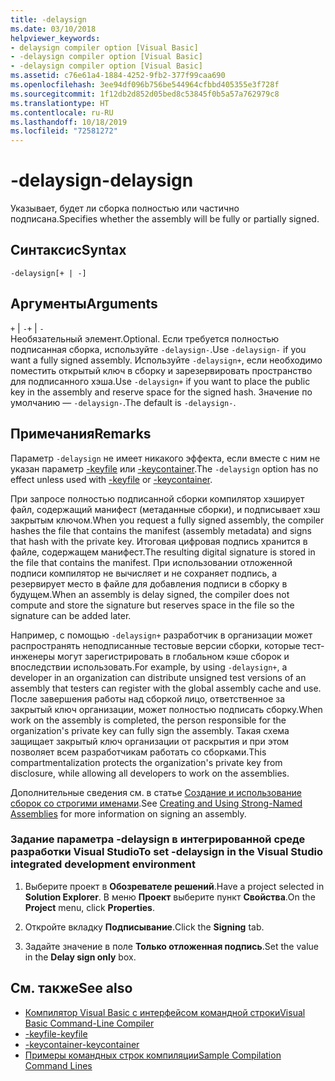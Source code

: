 ```yaml
---
title: -delaysign
ms.date: 03/10/2018
helpviewer_keywords:
- delaysign compiler option [Visual Basic]
- -delaysign compiler option [Visual Basic]
- -delaysign compiler option [Visual Basic]
ms.assetid: c76e61a4-1884-4252-9fb2-377f99caa690
ms.openlocfilehash: 3ee94df096b756be544964cfbbd405355e3f728f
ms.sourcegitcommit: 1f12db2d852d05bed8c53845f0b5a57a762979c8
ms.translationtype: HT
ms.contentlocale: ru-RU
ms.lasthandoff: 10/18/2019
ms.locfileid: "72581272"
---
```

# <a name="-delaysign"></a><span data-ttu-id="45686-102">-delaysign</span><span class="sxs-lookup"><span data-stu-id="45686-102">-delaysign</span></span>

<span data-ttu-id="45686-103">Указывает, будет ли сборка полностью или частично подписана.</span><span class="sxs-lookup"><span data-stu-id="45686-103">Specifies whether the assembly will be fully or partially signed.</span></span>

## <a name="syntax"></a><span data-ttu-id="45686-104">Синтаксис</span><span class="sxs-lookup"><span data-stu-id="45686-104">Syntax</span></span>

```console
-delaysign[+ | -]
```

## <a name="arguments"></a><span data-ttu-id="45686-105">Аргументы</span><span class="sxs-lookup"><span data-stu-id="45686-105">Arguments</span></span>

<span data-ttu-id="45686-106">`+` &#124; `-`</span><span class="sxs-lookup"><span data-stu-id="45686-106">`+` &#124; `-`</span></span>  
<span data-ttu-id="45686-107">Необязательный элемент.</span><span class="sxs-lookup"><span data-stu-id="45686-107">Optional.</span></span> <span data-ttu-id="45686-108">Если требуется полностью подписанная сборка, используйте `-delaysign-`.</span><span class="sxs-lookup"><span data-stu-id="45686-108">Use `-delaysign-` if you want a fully signed assembly.</span></span> <span data-ttu-id="45686-109">Используйте `-delaysign+`, если необходимо поместить открытый ключ в сборку и зарезервировать пространство для подписанного хэша.</span><span class="sxs-lookup"><span data-stu-id="45686-109">Use `-delaysign+` if you want to place the public key in the assembly and reserve space for the signed hash.</span></span> <span data-ttu-id="45686-110">Значение по умолчанию — `-delaysign-`.</span><span class="sxs-lookup"><span data-stu-id="45686-110">The default is `-delaysign-`.</span></span>

## <a name="remarks"></a><span data-ttu-id="45686-111">Примечания</span><span class="sxs-lookup"><span data-stu-id="45686-111">Remarks</span></span>

<span data-ttu-id="45686-112">Параметр `-delaysign` не имеет никакого эффекта, если вместе с ним не указан параметр [-keyfile](../../../visual-basic/reference/command-line-compiler/keyfile.md) или [-keycontainer](../../../visual-basic/reference/command-line-compiler/keycontainer.md).</span><span class="sxs-lookup"><span data-stu-id="45686-112">The `-delaysign` option has no effect unless used with [-keyfile](../../../visual-basic/reference/command-line-compiler/keyfile.md) or [-keycontainer](../../../visual-basic/reference/command-line-compiler/keycontainer.md).</span></span>

<span data-ttu-id="45686-113">При запросе полностью подписанной сборки компилятор хэширует файл, содержащий манифест (метаданные сборки), и подписывает хэш закрытым ключом.</span><span class="sxs-lookup"><span data-stu-id="45686-113">When you request a fully signed assembly, the compiler hashes the file that contains the manifest (assembly metadata) and signs that hash with the private key.</span></span> <span data-ttu-id="45686-114">Итоговая цифровая подпись хранится в файле, содержащем манифест.</span><span class="sxs-lookup"><span data-stu-id="45686-114">The resulting digital signature is stored in the file that contains the manifest.</span></span> <span data-ttu-id="45686-115">При использовании отложенной подписи компилятор не вычисляет и не сохраняет подпись, а резервирует место в файле для добавления подписи в сборку в будущем.</span><span class="sxs-lookup"><span data-stu-id="45686-115">When an assembly is delay signed, the compiler does not compute and store the signature but reserves space in the file so the signature can be added later.</span></span>

<span data-ttu-id="45686-116">Например, с помощью `-delaysign+` разработчик в организации может распространять неподписанные тестовые версии сборки, которые тест-инженеры могут зарегистрировать в глобальном кэше сборок и впоследствии использовать.</span><span class="sxs-lookup"><span data-stu-id="45686-116">For example, by using `-delaysign+`, a developer in an organization can distribute unsigned test versions of an assembly that testers can register with the global assembly cache and use.</span></span> <span data-ttu-id="45686-117">После завершения работы над сборкой лицо, ответственное за закрытый ключ организации, может полностью подписать сборку.</span><span class="sxs-lookup"><span data-stu-id="45686-117">When work on the assembly is completed, the person responsible for the organization's private key can fully sign the assembly.</span></span> <span data-ttu-id="45686-118">Такая схема защищает закрытый ключ организации от раскрытия и при этом позволяет всем разработчикам работать со сборками.</span><span class="sxs-lookup"><span data-stu-id="45686-118">This compartmentalization protects the organization's private key from disclosure, while allowing all developers to work on the assemblies.</span></span>

<span data-ttu-id="45686-119">Дополнительные сведения см. в статье [Создание и использование сборок со строгими именами](../../../standard/assembly/create-use-strong-named.md).</span><span class="sxs-lookup"><span data-stu-id="45686-119">See [Creating and Using Strong-Named Assemblies](../../../standard/assembly/create-use-strong-named.md) for more information on signing an assembly.</span></span>

### <a name="to-set--delaysign-in-the-visual-studio-integrated-development-environment"></a><span data-ttu-id="45686-120">Задание параметра -delaysign в интегрированной среде разработки Visual Studio</span><span class="sxs-lookup"><span data-stu-id="45686-120">To set -delaysign in the Visual Studio integrated development environment</span></span>

1. <span data-ttu-id="45686-121">Выберите проект в **Обозревателе решений**.</span><span class="sxs-lookup"><span data-stu-id="45686-121">Have a project selected in **Solution Explorer**.</span></span> <span data-ttu-id="45686-122">В меню **Проект** выберите пункт **Свойства**.</span><span class="sxs-lookup"><span data-stu-id="45686-122">On the **Project** menu, click **Properties**.</span></span>

2. <span data-ttu-id="45686-123">Откройте вкладку **Подписывание**.</span><span class="sxs-lookup"><span data-stu-id="45686-123">Click the **Signing** tab.</span></span>

3. <span data-ttu-id="45686-124">Задайте значение в поле **Только отложенная подпись**.</span><span class="sxs-lookup"><span data-stu-id="45686-124">Set the value in the **Delay sign only** box.</span></span>

## <a name="see-also"></a><span data-ttu-id="45686-125">См. также</span><span class="sxs-lookup"><span data-stu-id="45686-125">See also</span></span>

- [<span data-ttu-id="45686-126">Компилятор Visual Basic с интерфейсом командной строки</span><span class="sxs-lookup"><span data-stu-id="45686-126">Visual Basic Command-Line Compiler</span></span>](../../../visual-basic/reference/command-line-compiler/index.md)
- [<span data-ttu-id="45686-127">-keyfile</span><span class="sxs-lookup"><span data-stu-id="45686-127">-keyfile</span></span>](../../../visual-basic/reference/command-line-compiler/keyfile.md)
- [<span data-ttu-id="45686-128">-keycontainer</span><span class="sxs-lookup"><span data-stu-id="45686-128">-keycontainer</span></span>](../../../visual-basic/reference/command-line-compiler/keycontainer.md)
- [<span data-ttu-id="45686-129">Примеры командных строк компиляции</span><span class="sxs-lookup"><span data-stu-id="45686-129">Sample Compilation Command Lines</span></span>](../../../visual-basic/reference/command-line-compiler/sample-compilation-command-lines.md)
